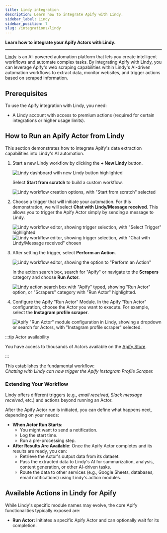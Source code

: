 ```yaml
---
title: Lindy integration
description: Learn how to integrate Apify with Lindy.
sidebar_label: Lindy
sidebar_position: 7
slug: /integrations/lindy
---
```


**Learn how to integrate your Apify Actors with Lindy.**

---

[Lindy](https://www.lindy.ai/) is an AI-powered automation platform that lets you create intelligent workflows and automate complex tasks. By integrating Apify with Lindy, you can leverage Apify's web scraping capabilities within Lindy's AI-driven automation workflows to extract data, monitor websites, and trigger actions based on scraped information.

## Prerequisites

To use the Apify integration with Lindy, you need:

- A Lindy account with access to premium actions (required for certain integrations or higher usage limits).

## How to Run an Apify Actor from Lindy

This section demonstrates how to integrate Apify's data extraction capabilities into Lindy's AI automation.

1. Start a new Lindy workflow by clicking the **+ New Lindy** button.

    ![Lindy dashboard with new Lindy button highlighted](images/lindy/lindy-new-button.png)

    Select **Start from scratch** to build a custom workflow.

    ![Lindy workflow creation options, with "Start from scratch" selected](images/lindy/lindy-scratch.png)


1. Choose a trigger that will initiate your automation. For this demonstration, we will select **Chat with Lindy/Message received**. This allows you to trigger the Apify Actor simply by sending a message to Lindy.

    ![Lindy workflow editor, showing trigger selection, with "Select Trigger" highlighted](images/lindy/lindy-trigger.png)
    ![Lindy workflow editor, showing trigger selection, with "Chat with Lindy/Message received" chosen](images/lindy/lindy-received.png)


1. After setting the trigger, select **Perform an Action**.

    ![Lindy workflow editor, showing the option to "Perform an Action"](images/lindy/lindy-action.png)

    In the action search box, search for "Apify" or navigate to the **Scrapers** category and choose **Run Actor**.

    ![Lindy action search box with "Apify" typed, showing "Run Actor" option, or "Scrapers" category with "Run Actor" highlighted.](images/lindy/lindy-run-actor.png)

1. Configure the Apify "Run Actor" Module. In the Apify "Run Actor" configuration, choose the Actor you want to execute. For example, select the **Instagram profile scraper**.

    ![Apify "Run Actor" module configuration in Lindy, showing a dropdown or search for Actors, with "Instagram profile scraper" selected.](images/lindy/lindy-instagram-actor.png)

:::tip Actor availability

You have access to thousands of Actors available on the [Apify Store](https://apify.com/store).

:::

This establishes the fundamental workflow:<br />
_Chatting with Lindy can now trigger the Apify Instagram Profile Scraper._

### Extending Your Workflow

Lindy offers different triggers (e.g., _email received_, _Slack message received_, etc.) and actions beyond running an Actor.

After the Apify Actor run is initiated, you can define what happens next, depending on your needs:

- **When Actor Run Starts:**
  - You might want to send a notification.
  - Log the start time.
  - Run a pre-processing step.
- **After Results Are Available:** Once the Apify Actor completes and its results are ready, you can:
  - Retrieve the Actor's output data from its dataset.
  - Pass the extracted data to Lindy's AI for summarization, analysis, content generation, or other AI-driven tasks.
  - Route the data to other services (e.g., Google Sheets, databases, email notifications) using Lindy's action modules.

## Available Actions in Lindy for Apify

While Lindy's specific module names may evolve, the core Apify functionalities typically exposed are:

- **Run Actor:** Initiates a specific Apify Actor and can optionally wait for its completion.
